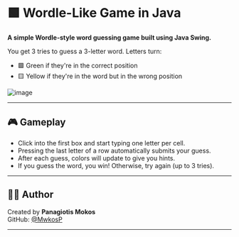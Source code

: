 # 🟩 Wordle-Like Game in Java

**A simple Wordle-style word guessing game built using Java Swing.**

You get 3 tries to guess a 3-letter word. Letters turn:
- 🟩 Green if they're in the correct position  
- 🟨 Yellow if they're in the word but in the wrong position  

![image](https://github.com/user-attachments/assets/f1f80a06-59e1-41e6-9a29-db679278b7c8)

---

## 🎮 Gameplay

- Click into the first box and start typing one letter per cell.
- Pressing the last letter of a row automatically submits your guess.
- After each guess, colors will update to give you hints.
- If you guess the word, you win! Otherwise, try again (up to 3 tries).

---

## 🧑‍💻 Author

Created by **Panagiotis Mokos**  
GitHub: [@MwkosP](https://github.com/MwkosP)

---

